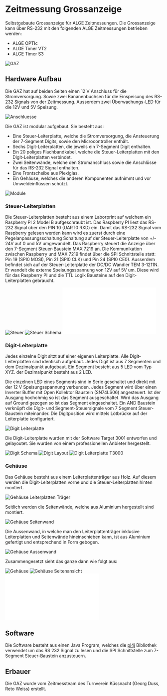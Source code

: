 # Zeitmessung Grossanzeige

Selbstgebaute Grossanzeige für ALGE Zeitmessungen. 
Die Grossanzeige kann über RS-232 mit den folgenden ALGE Zeitmessungen betrieben werden:
* ALGE OPTIc 
* ALGE Timer VT2
* ALGE Timer S3 

![GAZ](images/gaz.jpg "GAZ")

## Hardware Aufbau

Die GAZ hat auf beiden Seiten einen 12 V Anschluss für die Stromversorgung. Sowie zwei Bananenbuchsen für die Einspeisung des RS-232 Signals von der Zeitmessung. Ausserdem zwei Überwachungs-LED für die 12V und 5V Speisung.

![Anschluesse](images/anschluesse.jpg "Anschlüsse")
  
Die GAZ ist modular aufgebaut. Sie besteht aus:
* Eine Steuer-Leiterplatte, welche die Stromversorgung, die Ansteuerung der 7-Segment Digits, sowie den Microcontroller enthält.
* Sechs Digit-Leiterplatten, die jeweils ein 7-Segment Digit enthalten.
* Ein 20 poliges Flachbandkabel, welche die Steuer-Leiterplatten mit den Digit-Leiterplatten verbindet.
* Zwei Seitenwände, welche den Stromanschluss sowie die Anschlüsse für das RS-232 Signal enthalten.
* Eine Frontscheibe aus Plexiglas.
* Ein Gehäuse, welches die anderen Komponenten aufnimmt und vor Umweldeinflüssen schützt.

![Module](images/modular.jpg "Modularer Aufbau")

### Steuer-Leiterplatten
  
Die Steuer-Leiterplatten besteht aus einem Laborprint auf welchem ein Raspberry PI 2 Model B aufgeschraubt ist. Das Raspberry PI liest das RS-232 Signal über den PIN 10 (UART0 RXD) ein. Damit das RS-232 Signal vom Raspberry gelesen werden kann wird es zuerst durch eine Pegelanpassungsschaltung Schaltung auf der Steuer-Leiterplatte von +/- 24V auf 0 und 5V umgewandelt. Das Raspberry steuert die Anzeige über den 7-Segment Steuer-Baustein MAX 7219 an. Die Kommunikation zwischen Raspberry und MAX 7219 findet über die SPI Schnittstelle statt: Pin 19 (SPI0 MOSI), Pin 21 (SPI0 CLK) und Pin 24 (SPI0 CE0). Ausserdem befindet sich auf der Steuer-Leiterplatte der DC/DC Wandler TEM 3-1211N. Er wandelt die externe Speisungsspannung von 12V auf 5V um. Diese wird für das Raspberry PI und die TTL Logik Bausteine auf den Digit-Leiterplatten gebraucht.

![Steuer](images/steuer.jpg "Steuer Leiterplatte")
![Steuer Schema](images/steuer-schema.png "Steuer Leiterplatte Schema")
![Steuer Leiterplatte Zeichnungen](hardware/SteuerLeiterplatte.vsd "Steuer Leiterplatte")

### Digit-Leiterplatte

Jedes einzelne Digit sitzt auf einer eigenen Leiterplatte. Alle Digit-Leiterplatten sind identisch aufgebaut. Jedes Digit ist aus 7 Segmenten und dem Dezimalpunkt aufgebaut. Ein Segment besteht aus 5 LED vom Typ XYZ. der Dezimalpunkt besteht aus 2 LED.

Die einzelnen LED eines Segments sind in Serie geschaltet und direkt mit der 12 V Speisungsspannung verbunden. Jedes Segment wird über einen Inverter Buffer mit Open Kollektor Baustein (SN74LS06) angesteuert. Ist der Ausgang hochohmig so ist das Segment ausgeschaltet. Wird das Ausgang auf Ground gezogen so ist das Segment eingeschaltet. Ein AND Baustein verknüpft die Digit- und Segment-Steuersignale vom 7 Segment Steuer-Baustein miteinander. Die Digitposition wird mittels Lötbrücke auf der Leiterplatte konfiguriert. 

![Digit Leiterplatte](images/digit.jpg "Digit Leiterplatte")

Die Digit-Leiterplatte wurden mit der Software Target 3001 entworfen und gelayoutet. Sie wurden von einem professionellen Anbieter hergestellt.  

![Digit Schema](images/digit-schema.png "Digit Leiterplatte Schema")
![Digit Layout](images/digit-layout.png "Digit Leiterplatte Layout")
![Digit Leiterplatte T3000](hardware/DigitLeiterplatte.T3000 "Target 3001 Datei")   

### Gehäuse

Das Gehäuse besteht aus einem Leiterplattenträger aus Holz. Auf diesem werden die Digit-Leiterplatten vorne und die Steuer-Leiterplatten hinten montiert.

![Gehäuse Leiterplatten Träger](images/gehaeuse-lp-traeger.png "Gehäuse Leiterplatten Träger") 

Seitlich werden die Seitenwände, welche aus Aluminium hergestellt sind montiert.

![Gehäuse Seitenwand](images/gehaeuse-seitenwand.png "Gehäuse Seitenwand")

Die Aussenwand, in welche man den Leiterplattenträger inklusive Leiterplatten und Seitenwände hineinschieben kann, ist aus Aluminium gefertigt und entsprechend in Form gebogen.
 
![Gehäuse Aussenwand](image/gehaeuse-aussen.png "Gehäuse Aussenwand")

Zusammengesetzt sieht das ganze dann wie folgt aus:

![Gehäuse](image/gehaeuse.png "Gehäuse")
![Gehäuse Seitenansicht](image/gehaeuse-seitenansicht.png "Gehäuse Seitenansicht")
![Gehäuse Zeichnungen](hardware/Gehaeuse.vsd "Gehäuse")


## Software

Die Software besteht aus einen Java Program, welches die [pi4j](http://pi4j.com/) Bibliothek verwendet um das RS 232 Signal zu lesen und die SPI Schnittstelle zum 7-Segment Steuer-Baustein anzusteuern.

## Erbauer

Die GAZ wurde vom Zeitmessteam des Turnverein Küssnacht (Georg Duss, Reto Weiss) erstellt. 



